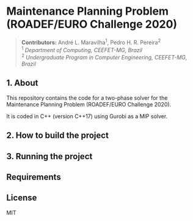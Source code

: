 # Maintenance Planning Problem (ROADEF/EURO Challenge 2020)

> **Contributors:** André L. Maravilha<sup>1</sup>, Pedro H. R. Pereira<sup>2</sup>  
> <sup>1</sup> *Department of Computing, CEEFET-MG, Brazil*  
> <sup>2</sup> *Undergraduate Program in Computer Engineering, CEEFET-MG, Brazil*  


## 1. About
This repository contains the code for a two-phase solver for the Maintenance Planning Problem (ROADEF/EURO Challenge 2020).

It is coded in C++ (version C++17) using Gurobi as a MIP solver.

## 2. How to build the project

## 3. Running the project

## Requirements

## License
MIT
